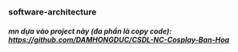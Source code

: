 ### software-architecture
##### mn dựa vào project này (đa phần là copy code): https://github.com/DAMHONGDUC/CSDL-NC-Cosplay-Ban-Hoa
